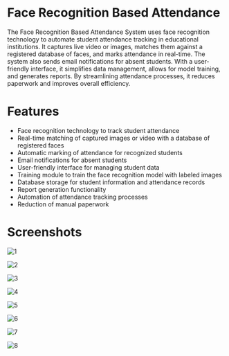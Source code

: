 # Face Recognition Based Attendance
The Face Recognition Based Attendance System uses face recognition technology to automate student attendance tracking in educational institutions. It captures live video or images, matches them against a registered database of faces, and marks attendance in real-time. The system also sends email notifications for absent students. With a user-friendly interface, it simplifies data management, allows for model training, and generates reports. By streamlining attendance processes, it reduces paperwork and improves overall efficiency.

# Features
- Face recognition technology to track student attendance
- Real-time matching of captured images or video with a database of registered faces
- Automatic marking of attendance for recognized students
- Email notifications for absent students
- User-friendly interface for managing student data
- Training module to train the face recognition model with labeled images
- Database storage for student information and attendance records
- Report generation functionality
- Automation of attendance tracking processes
- Reduction of manual paperwork

# Screenshots

![1](https://github.com/Amiruzzaman-anan/Face-Recognition-Based-Attendance/assets/68743925/b6f0a720-b4df-43ce-a378-72212741f22d)

![2](https://github.com/Amiruzzaman-anan/Face-Recognition-Based-Attendance/assets/68743925/e96bb078-5947-4112-9e25-b5dabcdc33c7)

![3](https://github.com/Amiruzzaman-anan/Face-Recognition-Based-Attendance/assets/68743925/e7183b25-8b0c-413c-8d46-7d428b6e6459)

![4](https://github.com/Amiruzzaman-anan/Face-Recognition-Based-Attendance/assets/68743925/59c41ddc-4456-4dd6-a35a-95fdcab063a2)

![5](https://github.com/Amiruzzaman-anan/Face-Recognition-Based-Attendance/assets/68743925/a70d9c78-484c-4497-8e9f-04e533ac1078)

![6](https://github.com/Amiruzzaman-anan/Face-Recognition-Based-Attendance/assets/68743925/b6061684-75b2-4c1c-b51a-68e43c44c0e3)

![7](https://github.com/Amiruzzaman-anan/Face-Recognition-Based-Attendance/assets/68743925/9a75a983-a997-45f2-8be8-d838a3bfc1c9)

![8](https://github.com/Amiruzzaman-anan/Face-Recognition-Based-Attendance/assets/68743925/30ffa8e9-99c7-4a32-b760-63ed0696ce61)

